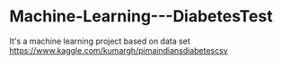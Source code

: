 # Machine-Learning---DiabetesTest
It's a machine learning project based on data set https://www.kaggle.com/kumargh/pimaindiansdiabetescsv
